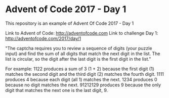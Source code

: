 # Advent of Code 2017 - Day 1
This repository is an example of Advent Of Code 2017 - Day 1

Link to Advent of Code: http://adventofcode.com
Link to challenge Day 1: http://adventofcode.com/2017/day/1

"The captcha requires you to review a sequence of digits (your puzzle input) and find the sum of all digits that match the next digit in the list. The list is circular, so the digit after the last digit is the first digit in the list."

For example:
1122 produces a sum of 3 (1 + 2) because the first digit (1) matches the second digit and the third digit (2) matches the fourth digit.
1111 produces 4 because each digit (all 1) matches the next.
1234 produces 0 because no digit matches the next.
91212129 produces 9 because the only digit that matches the next one is the last digit, 9.
